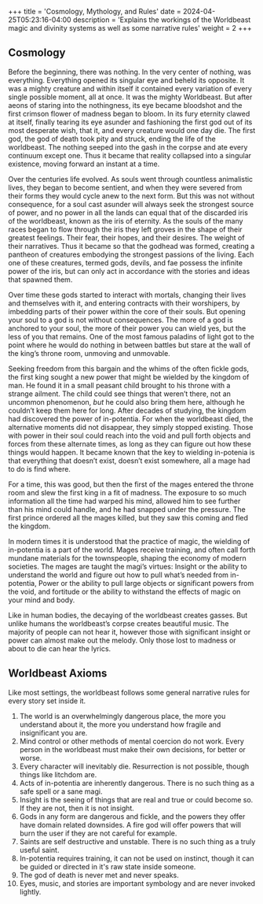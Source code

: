 +++
title = 'Cosmology, Mythology, and Rules'
date = 2024-04-25T05:23:16-04:00
description = 'Explains the workings of the Worldbeast magic and divinity systems as well as some narrative rules'
weight = 2
+++
## Cosmology
Before the beginning, there was nothing. In the very center of nothing, was everything. Everything opened its singular eye and beheld its opposite. It was a mighty creature and within itself it contained every variation of every single possible moment, all at once. It was the mighty Worldbeast. But after aeons of staring into the nothingness, its eye became bloodshot and the first crimson flower of madness began to bloom. In its fury eternity clawed at itself, finally tearing its eye asunder and fashioning the first god out of its most desperate wish, that it, and every creature would one day die. The first god, the god of death took pity and struck, ending the life of the worldbeast. The nothing seeped into the gash in the corpse and ate every continuum except one. Thus it became that reality collapsed into a singular existence, moving forward an instant at a time.

Over the centuries life evolved. As souls went through countless animalistic lives, they began to become sentient, and when they were severed from their forms they would cycle anew to the next form. But this was not without consequence, for a soul cast asunder will always seek the strongest source of power, and no power in all the lands can equal that of the discarded iris of the worldbeast, known as the iris of eternity. As the souls of the many races began to flow through the iris they left groves in the shape of their greatest feelings. Their fear, their hopes, and their desires. The weight of their narratives. Thus it became so that the godhead was formed, creating a pantheon of creatures embodying the strongest passions of the living. Each one of these creatures, termed gods, devils, and fae possess the infinite power of the iris, but can only act in accordance with the stories and ideas that spawned them.

Over time these gods started to interact with mortals, changing their lives and themselves with it, and entering contracts with their worshipers, by imbedding parts of their power within the core of their souls. But opening your soul to a god is not without consequences. The more of a god is anchored to your soul, the more of their power you can wield yes, but the less of you that remains. One of the most famous paladins of light got to the point where he would do nothing in between battles but stare at the wall of the king’s throne room, unmoving and unmovable.

Seeking freedom from this bargain and the whims of the often fickle gods, the first king sought a new power that might be wielded by the kingdom of man. He found it in a small peasant child brought to his throne with a strange ailment. The child could see things that weren’t there, not an uncommon phenomenon, *but* he could also bring them here, although he couldn’t keep them here for long. After decades of studying, the kingdom had discovered the power of in-potentia. For when the worldbeast died, the alternative moments did not disappear, they simply stopped existing. Those with power in their soul could reach into the void and pull forth objects and forces from these alternate times, as long as they can figure out how these things would happen. It became known that the key to wielding in-potenia is that everything that doesn’t exist, doesn’t exist somewhere, all a mage had to do is find where.

For a time, this was good, but then the first of the mages entered the throne room and slew the first king in a fit of madness. The exposure to so much information all the time had warped his mind, allowed him to see further than his mind could handle, and he had snapped under the pressure. The first prince ordered all the mages killed, but they saw this coming and fled the kingdom.

In modern times it is understood that the practice of magic, the wielding of in-potentia is a part of the world. Mages receive training, and often call forth mundane materials for the townspeople, shaping the economy of modern societies. The mages are taught the magi’s virtues: Insight or the ability to understand the world and figure out how to pull what’s needed from in-potentia, Power or the ability to pull large objects or significant powers from the void, and fortitude or the ability to withstand the effects of magic on your mind and body.

Like in human bodies, the decaying of the worldbeast creates gasses. But unlike humans the worldbeast’s corpse creates beautiful music. The majority of people can not hear it, however those with significant insight or power can almost make out the melody. Only those lost to madness or about to die can hear the lyrics.

## Worldbeast Axioms
Like most settings, the worldbeast follows some general narrative rules for every story set inside it. 
1. The world is an overwhelmingly dangerous place, the more you understand about it, the more you understand how fragile and insignificant you are.
2. Mind control or other methods of mental coercion do not work. Every person in the worldbeast must make their own decisions, for better or worse.
3. Every character will inevitably die. Resurrection is not possible, though things like litchdom are.
4. Acts of in-potentia are inherently dangerous. There is no such thing as a safe spell or a sane magi.
5. Insight is the seeing of things that are real and true or could become so. If they are not, then it is not insight.
6. Gods in any form are dangerous and fickle, and the powers they offer have domain related downsides. A fire god will offer powers that will burn the user if they are not careful for example. 
7. Saints are self destructive and unstable. There is no such thing as a truly useful saint.
8. In-potentia requires training, it can not be used on instinct, though it can be guided or directed in it's raw state inside someone.
8. The god of death is never met and never speaks.
9. Eyes, music, and stories are important symbology and are never invoked lightly.